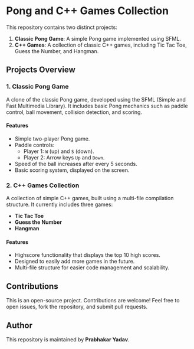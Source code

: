 # Pong and C++ Games Collection

This repository contains two distinct projects:

1. **Classic Pong Game**: A simple Pong game implemented using SFML.
2. **C++ Games**: A collection of classic C++ games, including Tic Tac Toe, Guess the Number, and Hangman.

## Projects Overview

### 1. Classic Pong Game

A clone of the classic Pong game, developed using the SFML (Simple and Fast Multimedia Library). It includes basic Pong mechanics such as paddle control, ball movement, collision detection, and scoring.

#### Features

- Simple two-player Pong game.
- Paddle controls:
  - Player 1: `W` (up) and `S` (down).
  - Player 2: Arrow keys `Up` and `Down`.
- Speed of the ball increases after every 5 seconds.
- Basic scoring system, displayed on the screen.

### 2. C++ Games Collection

A collection of simple C++ games, built using a multi-file compilation structure. It currently includes three games:

- **Tic Tac Toe**
- **Guess the Number**
- **Hangman**

#### Features

- Highscore functionality that displays the top 10 high scores.
- Designed to easily add more games in the future.
- Multi-file structure for easier code management and scalability.

## Contributions

This is an open-source project. Contributions are welcome! Feel free to open issues, fork the repository, and submit pull requests.

## Author

This repository is maintained by **Prabhakar Yadav**.
